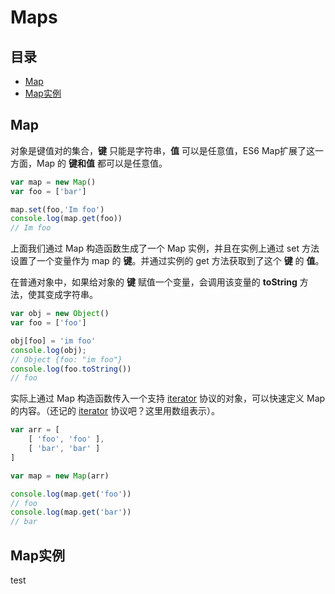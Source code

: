 # Maps
## 目录
- [Map](#Map)
- [Map实例](#Map实例)
## Map
对象是键值对的集合，**键** 只能是字符串，**值** 可以是任意值，ES6 Map扩展了这一方面，Map 的 **键和值** 都可以是任意值。
``` javaScript
var map = new Map()
var foo = ['bar']

map.set(foo,'Im foo')
console.log(map.get(foo))
// Im foo
```
上面我们通过 Map 构造函数生成了一个 Map 实例，并且在实例上通过 set 方法设置了一个变量作为 map 的 **键**。并通过实例的 get 方法获取到了这个 **键** 的 **值**。

在普通对象中，如果给对象的 **键** 赋值一个变量，会调用该变量的 **toString** 方法，使其变成字符串。
``` javaScript
var obj = new Object()
var foo = ['foo']

obj[foo] = 'im foo'
console.log(obj);
// Object {foo: "im foo"}
console.log(foo.toString())
// foo
```
实际上通过 Map 构造函数传入一个支持  [iterator](https://github.com/hnzhangyang/es6/blob/master/Iterators/ch.md)  协议的对象，可以快速定义 Map 的内容。（还记的 [iterator](https://github.com/hnzhangyang/es6/blob/master/Iterators/ch.md) 协议吧？这里用数组表示）。
``` javaScript
var arr = [
    [ 'foo', 'foo' ],
    [ 'bar', 'bar' ]
]

var map = new Map(arr)

console.log(map.get('foo'))
// foo
console.log(map.get('bar'))
// bar
```
## Map实例
test
